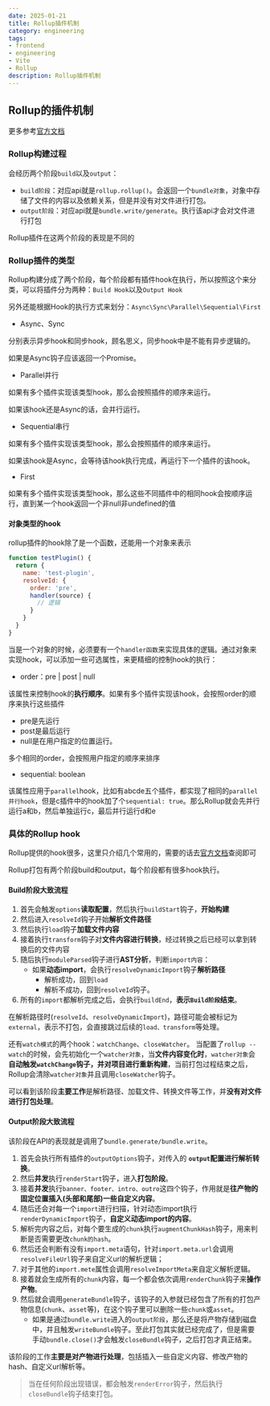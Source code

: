 ```yaml
---
date: 2025-01-21
title: Rollup插件机制
category: engineering
tags:
- frontend
- engineering
- Vite
- Rollup
description: Rollup插件机制
---
```


## Rollup的插件机制

更多参考[官方文档](https://cn.rollupjs.org/plugin-development/#plugins-overview)

### Rollup构建过程

会经历两个阶段`build`以及`output`：

- `build阶段`：对应api就是`rollup.rollup()`。会返回一个`bundle对象`，对象中存储了文件的内容以及依赖关系，但是并没有对文件进行打包。
- `output阶段`：对应api就是`bundle.write/generate`。执行该api才会对文件进行打包

Rollup插件在这两个阶段的表现是不同的

### Rollup插件的类型

Rollup构建分成了两个阶段，每个阶段都有插件hook在执行，所以按照这个来分类，可以将插件分为两种：`Build Hook`以及`Output Hook`

另外还能根据Hook的执行方式来划分：`Async\Sync\Parallel\Sequential\First`

- Async、Sync

分别表示异步hook和同步hook，顾名思义，同步hook中是不能有异步逻辑的。

如果是Async钩子应该返回一个Promise。

- Parallel并行

如果有多个插件实现该类型hook，那么会按照插件的顺序来运行。

如果该hook还是Async的话，会并行运行。

- Sequential串行

如果有多个插件实现该类型hook，那么会按照插件的顺序来运行。

如果该hook是Async，会等待该hook执行完成，再运行下一个插件的该hook。

- First

如果有多个插件实现该类型hook，那么这些不同插件中的相同hook会按顺序运行，直到某一个hook返回一个非null非undefined的值

#### 对象类型的hook

rollup插件的hook除了是一个函数，还能用一个对象来表示

```js
function testPlugin() {
  return {
    name: 'test-plugin',
    resolveId: {
      order: 'pre',
      handler(source) {
        // 逻辑
      }
    }
  }
}
```

当是一个对象的时候，必须要有一个`handler函数`来实现具体的逻辑。通过对象来实现hook，可以添加一些可选属性，来更精细的控制hook的执行：

- order：pre | post | null

该属性来控制hook的**执行顺序**。如果有多个插件实现该hook，会按照order的顺序来执行这些插件
  - pre是先运行
  - post是最后运行
  - null是在用户指定的位置运行。
  
多个相同的order，会按照用户指定的顺序来排序

- sequential: boolean

该属性应用于`parallel`hook，比如有abcde五个插件，都实现了相同的`parallel并行hook`，但是c插件中的hook加了个`sequential: true`。那么Rollup就会先并行运行a和b，然后单独运行c，最后并行运行d和e

### 具体的Rollup hook

Rollup提供的hook很多，这里只介绍几个常用的，需要的话去[官方文档](https://cn.rollupjs.org/plugin-development/#buildend)查阅即可

Rollup打包有两个阶段build和output，每个阶段都有很多hook执行。

#### Build阶段大致流程

1. 首先会触发`options`**读取配置**，然后执行`buildStart`钩子，**开始构建**
2. 然后进入`resolveId`钩子开始**解析文件路径**
3. 然后执行`load`钩子**加载文件内容**
4. 接着执行`transform`钩子对**文件内容进行转换**，经过转换之后已经可以拿到转换后的文件内容
5. 随后执行`moduleParsed`钩子进行**AST分析**，判断`import内容`：
    - 如果**动态import**，会执行`resolveDynamicImport`钩子**解析路径**
      - 解析成功，回到`load`
      - 解析不成功，回到`resolveId`钩子。
6. 所有的`import`都解析完成之后，会执行`buildEnd`，**表示`Build阶段`结束**。

在解析路径时(`resolveId`、`resolveDynamicImport`)，路径可能会被标记为`external`，表示不打包，会直接跳过后续的`load、transform`等处理。

还有`watch模式`的两个hook：`watchChange`、`closeWatcher`。
当配置了`rollup --watch`的时候，会先初始化一个`watcher对象`，当**文件内容变化时**，`watcher对象`会**自动触发`watchChange`钩子，并对项目进行重新构建**，当前打包过程结束之后，Rollup会清除`watcher对象`并且调用`closeWatcher`钩子。

可以看到该阶段**主要工作**是解析路径、加载文件、转换文件等工作，并**没有对文件进行打包处理**。

#### Output阶段大致流程

该阶段在API的表现就是调用了`bundle.generate/bundle.write`。

1. 首先会执行所有插件的`outputOptions`钩子，对传入的 **`output`配置进行解析转换**。
2. 然后**并发**执行`renderStart`钩子，进入**打包阶段**。
3. 接着**并发**执行`banner、footer、intro、outro`这四个钩子，作用就是**往产物的固定位置插入(头部和尾部)一些自定义内容**。
4. 随后还会对每一个`import`进行扫描，针对动态import执行`renderDynamicImport`钩子，**自定义动态import的内容**。
5. 解析完内容之后，对每个要生成的`chunk`执行`augmentChunkHash`钩子，用来判断是否需要更改`chunk的hash`。
6. 然后还会判断有没有`import.meta`语句，针对`import.meta.url`会调用`resolveFileUrl`钩子来自定义url的解析逻辑；
7. 对于其他的`import.mete`属性会调用`resolveImportMeta`来自定义解析逻辑。
8. 接着就会生成所有的`chunk`内容，每一个都会依次调用`renderChunk`钩子来**操作产物**。
9. 然后就会调用`generateBundle`钩子，该钩子的入参就已经包含了所有的打包产物信息(`chunk`、`asset`等)，在这个钩子里可以删除一些`chunk`或`asset`。
    - 如果是通过`bundle.write`进入的`output阶段`，那么还是将产物存储到磁盘中，并且触发`writeBundle`钩子。至此打包其实就已经完成了，但是需要手动`bundle.close()`才会触发`closeBundle`钩子，之后打包才真正结束。

该阶段的工作**主要是对产物进行处理**，包括插入一些自定义内容、修改产物的hash、自定义url解析等。

> 当在任何阶段出现错误，都会触发`renderError`钩子，然后执行`closeBundle`钩子结束打包。

